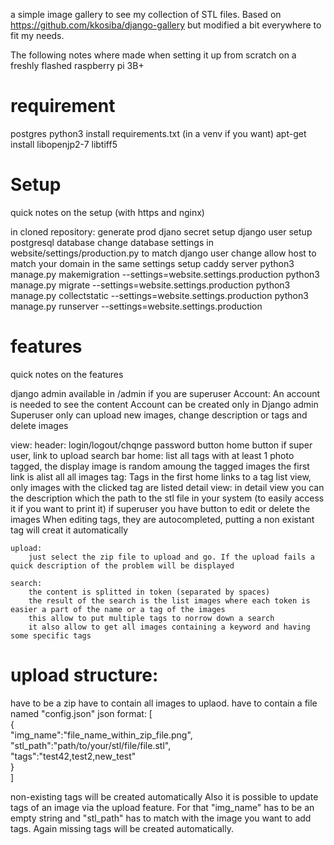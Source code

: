 a simple image gallery to see my collection of STL files.
Based on https://github.com/kkosiba/django-gallery but modified a bit everywhere to fit my needs.

The following notes where made when setting it up from scratch on a freshly flashed raspberry pi 3B+

# requirement
postgres
python3
install requirements.txt (in a venv if you want)
apt-get install libopenjp2-7 libtiff5

# Setup
quick notes on the setup (with https and nginx)

in cloned repository:
generate prod djano secret
setup django user
setup postgresql database
change database settings in website/settings/production.py to match django user
change allow host to match your domain in the same settings
setup caddy server
python3 manage.py makemigration --settings=website.settings.production
python3 manage.py migrate --settings=website.settings.production
python3 manage.py collectstatic  --settings=website.settings.production
python3 manage.py runserver --settings=website.settings.production

# features
quick notes on the features

django admin available in /admin if you are superuser
Account:
	An account is needed to see the content
	Account can be created only in Django admin
	Superuser only can upload new images, change description or tags and delete images

view:
	header:
		login/logout/chqnge password button
		home button
		if super user, link to upload
		search bar
	home:
		list all tags with at least 1 photo tagged, the display image is random amoung the tagged images
		the first link is  alist all all images
	tag:
		Tags in the first home links to a tag list view, only images with the clicked tag are listed
	detail view:
	       in detail view you can the description which the path to the stl file in your system (to easily access it if you want to print it)
	       if superuser you have button to edit or delete the images
	       When editing tags, they are autocompleted, putting a non existant tag will creat it automatically

	upload:
		just select the zip file to upload and go. If the upload fails a quick description of the problem will be displayed

	search:
		the content is splitted in token (separated by spaces)
		the result of the search is the list images where each token is easier a part of the name or a tag of the images
		this allow to put multiple tags to norrow down a search
		it also allow to get all images containing a keyword and having some specific tags 

# upload structure:
have to be a zip
have to contain all images to uplaod.
have to contain a file named "config.json"
json format:
[                                                                                                                                                                                                                   
    {                                                                                                                                                                                                               
        "img_name":"file_name_within_zip_file.png",                                                                                                                                                                                              
        "stl_path":"path/to/your/stl/file/file.stl",                                                                                                                                                           
        "tags":"test42,test2,new_test"                                                                                                                                                                              
    }                                                                                                                                                                                                               
] 

non-existing tags will be created automatically
Also it is possible to update tags of an image via the upload feature. For that "img_name" has to be an empty string and "stl_path" has to match with the image you want to add tags. Again missing tags will be created automatically.
